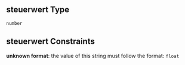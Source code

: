## steuerwert Type

`number`

## steuerwert Constraints

**unknown format**: the value of this string must follow the format: `float`
